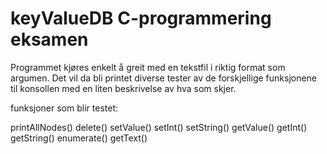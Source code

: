 # keyValueDB C-programmering eksamen

Programmet kjøres enkelt å greit med en tekstfil i riktig format som argumen.
Det vil da bli printet diverse tester av de forskjellige funksjonene til konsollen med en liten beskrivelse av hva som skjer.

funksjoner som blir testet:

printAllNodes()
delete()
setValue() setInt() setString()
getValue() getInt() getString()
enumerate()
getText()

